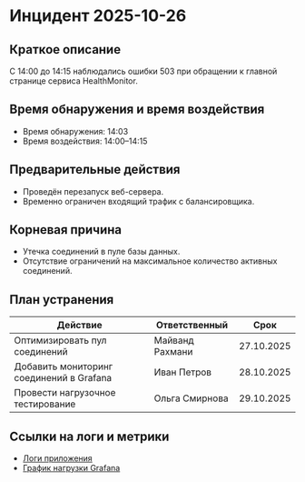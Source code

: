 # Инцидент 2025-10-26

## Краткое описание
С 14:00 до 14:15 наблюдались ошибки 503 при обращении к главной странице сервиса HealthMonitor.

## Время обнаружения и время воздействия
- Время обнаружения: 14:03  
- Время воздействия: 14:00–14:15

## Предварительные действия
- Проведён перезапуск веб-сервера.  
- Временно ограничен входящий трафик с балансировщика.

## Корневая причина
- Утечка соединений в пуле базы данных.  
- Отсутствие ограничений на максимальное количество активных соединений.

## План устранения

| Действие | Ответственный | Срок |
|-----------|----------------|------|
| Оптимизировать пул соединений | Майванд Рахмани | 27.10.2025 |
| Добавить мониторинг соединений в Grafana | Иван Петров | 28.10.2025 |
| Провести нагрузочное тестирование | Ольга Смирнова | 29.10.2025 |

## Ссылки на логи и метрики
- [Логи приложения](../assets/logs/incident-2025-10-26.log)  
- [График нагрузки Grafana](../assets/grafana/incident-2025-10-26.png)
